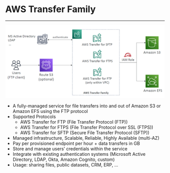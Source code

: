 # AWS Transfer Family

---
![AWS Transfer Family](../Image/AWS_Transfer_Family.png)
* A fully-managed service for file transfers into and out of Amazon S3 or Amazon EFS using the FTP protocol
* Supported Protocols
  * AWS Transfer for FTP (File Transfer Protocol (FTP))
  * AWS Transfer for FTPS (File Transfer Protocol over SSL (FTPS))
  * AWS Transfer for SFTP (Secure File Transfer Protocol (SFTP))
* Managed infrastructure, Scalable, Reliable, Highly Available (multi-AZ)
* Pay per provisioned endpoint per hour + data transfers in GB
* Store and manage users’ credentials within the service
* Integrate with existing authentication systems (Microsoft Active Directory, LDAP, Okta, Amazon Cognito, custom)
* Usage: sharing files, public datasets, CRM, ERP, …